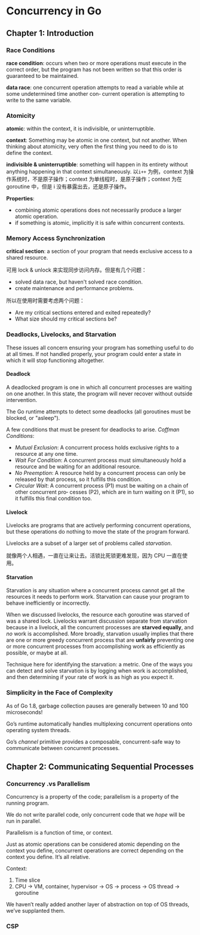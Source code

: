 # Concurrency in Go

## Chapter 1: Introduction

### Race Conditions

**race condition**: occurs when two or more operations must execute in the correct order, but the program has not been written so that this order is guaranteed to be maintained.

**data race**: one concurrent operation attempts to read a variable while at some undetermined time another con‐ current operation is attempting to write to the same variable.

### Atomicity

**atomic**: within the context, it is indivisible, or uninterruptible.

**context**: Something may be atomic in one context, but not another. When thinking about atomicity, very often the first thing you need to do is to define the context.

**indivisible & uninterruptible**: something will happen in its entirety without anything happening in that context simultaneously. 以`i++` 为例，context 为操作系统时，不是原子操作；context 为单线程时，是原子操作；context 为在 goroutine 中，但是 i 没有暴露出去，还是原子操作。

**Properties**:

* combining atomic operations does not necessarily produce a larger atomic operation.
* if something is atomic, implicitly it is safe within concurrent contexts.

### Memory Access Synchronization

**critical section**: a section of your program that needs exclusive access to a shared resource.

可用 lock & unlock 来实现同步访问内存。但是有几个问题：

* solved data race, but haven't solved race condition.
* create maintenance and performance problems.

所以在使用时需要考虑两个问题：

* Are my critical sections entered and exited repeatedly?
* What size should my critical sections be?

### Deadlocks, Livelocks, and Starvation

These issues all concern ensuring your program has something useful to do at all times. If not handled properly, your program could enter a state in which it will stop functioning altogether.

#### Deadlock

A deadlocked program is one in which all concurrent processes are waiting on one another. In this state, the program will never recover without outside intervention.

The Go runtime attempts to detect some deadlocks \(all goroutines must be blocked, or "asleep"\).

A few conditions that must be present for deadlocks to arise. _Coffman_ _Conditions_:

* _Mutual Exclusion_: A concurrent process holds exclusive rights to a resource at any one time.
* _Wait For Condition_: A concurrent process must simultaneously hold a resource and be waiting for an additional resource.
* _No Preemption_: A resource held by a concurrent process can only be released by that process, so it fulfills this condition.
* _Circular Wait_: A concurrent process \(P1\) must be waiting on a chain of other concurrent pro‐ cesses \(P2\), which are in turn waiting on it \(P1\), so it fulfills this final condition too.

#### Livelock

Livelocks are programs that are actively performing concurrent operations, but these operations do nothing to move the state of the program forward.

Livelocks are a subset of a larger set of problems called _starvation_.

就像两个人相遇，一直在让来让去。活锁比死锁更难发现，因为 CPU 一直在使用。

#### Starvation

Starvation is any situation where a concurrent process cannot get all the resources it needs to perform work. Starvation can cause your program to behave inefficiently or incorrectly.

When we discussed livelocks, the resource each goroutine was starved of was a shared lock. Livelocks warrant discussion separate from starvation because in a livelock, all the concurrent processes are **starved equally**, and _no_ work is accomplished. More broadly, starvation usually implies that there are one or more greedy concurrent process that are **unfairly** preventing one or more concurrent processes from accomplishing work as efficiently as possible, or maybe at all.

Technique here for identifying the starvation: a metric. One of the ways you can detect and solve starvation is by logging when work is accomplished, and then determining if your rate of work is as high as you expect it.

### Simplicity in the Face of Complexity

As of Go 1.8, garbage collection pauses are generally between 10 and 100 microseconds!

Go’s runtime automatically handles multiplexing concurrent operations onto operating system threads.

Go’s _channel_ primitive provides a composable, concurrent-safe way to communicate between concurrent processes.

## Chapter 2: Communicating Sequential Processes

### Concurrency .vs Parallelism

Concurrency is a property of the code; parallelism is a property of the running program.

We do not write parallel code, only concurrent code that we _hope_ will be run in parallel.

Parallelism is a function of time, or context.

Just as atomic operations can be considered atomic depending on the context you define, concurrent operations are correct depending on the context you define. It’s all relative.

Context:

1. Time slice
2. CPU -&gt; VM, container, hypervisor -&gt; OS -&gt; process -&gt; OS thread -&gt; goroutine

We haven’t really added another layer of abstraction on top of OS threads, we’ve supplanted them.

### CSP

